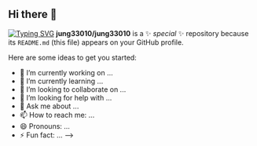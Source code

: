 ## Hi there 👋
[![Typing SVG](https://readme-typing-svg.demolab.com?font=Fira+Code&pause=1000&width=435&lines=AI+developer)](https://git.io/typing-svg)
**jung33010/jung33010** is a ✨ _special_ ✨ repository because its `README.md` (this file) appears on your GitHub profile.

Here are some ideas to get you started:

- 🔭 I’m currently working on ...
- 🌱 I’m currently learning ...
- 👯 I’m looking to collaborate on ...
- 🤔 I’m looking for help with ...
- 💬 Ask me about ...
- 📫 How to reach me: ...
- 😄 Pronouns: ...
- ⚡ Fun fact: ...
-->

